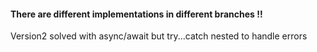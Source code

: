 #### There are different implementations in different branches !!

Version2 solved with async/await but try...catch nested to handle errors

